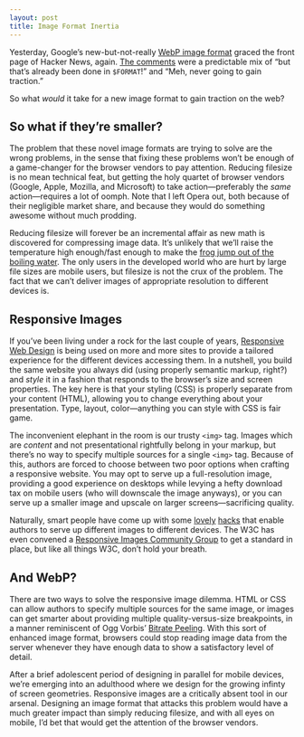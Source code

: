 ```yaml
---
layout: post
title: Image Format Inertia
---
```


Yesterday, Google’s new-but-not-really [WebP image format](https://developers.google.com/speed/webp/) graced the front page of Hacker News, again. [The comments](http://news.ycombinator.com/item?id=3843839) were a predictable mix of “but that’s already been done in `$FORMAT`!” and “Meh, never going to gain traction.”

So what *would* it take for a new image format to gain traction on the web?

## So what if they’re smaller?

The problem that these novel image formats are trying to solve are the wrong problems, in the sense that fixing these problems won’t be enough of a game-changer for the browser vendors to pay attention. Reducing filesize is no mean technical feat, but getting the holy quartet of browser vendors (Google, Apple, Mozilla, and Microsoft) to take action—preferably the *same* action—requires a lot of oomph. Note that I left Opera out, both because of their negligible market share, and because they would do something awesome without much prodding.

Reducing filesize will forever be an incremental affair as new math is discovered for compressing image data. It’s unlikely that we’ll raise the temperature high enough/fast enough to make the [frog jump out of the boiling water](http://en.wikipedia.org/wiki/Boiling_frog). The only users in the developed world who are hurt by large file sizes are mobile users, but filesize is not the crux of the problem. The fact that we can’t deliver images of appropriate resolution to different devices is.

## Responsive Images

If you’ve been living under a rock for the last couple of years, [Responsive Web Design](http://johnpolacek.github.com/scrolldeck.js/decks/responsive/) is being used on more and more sites to provide a tailored experience for the different devices accessing them. In a nutshell, you build the same website you always did (using properly semantic markup, right?) and *style* it in a fashion that responds to the browser’s size and screen properties. The key here is that your styling (CSS) is properly separate from your content (HTML), allowing you to change everything about your presentation. Type, layout, color—anything you can style with CSS is fair game.

The inconvenient elephant in the room is our trusty `<img>` tag. Images which are *content* and not presentational rightfully belong in your markup, but there’s no way to specify multiple sources for a single `<img>` tag. Because of this, authors are forced to choose between two poor options when crafting a responsive website. You may opt to serve up a full-resolution image, providing a good experience on desktops while levying a hefty download tax on mobile users (who will downscale the image anyways), or you can serve up a smaller image and upscale on larger screens—sacrificing quality.

Naturally, smart people have come up with some [lovely](https://github.com/filamentgroup/Responsive-Images) [hacks](http://www.alistapart.com/articles/responsive-images-how-they-almost-worked-and-what-we-need/) that enable authors to serve up different images to different devices. The W3C has even convened a [Responsive Images Community Group](http://www.w3.org/community/respimg/) to get a standard in place, but like all things W3C, don’t hold your breath.

## And WebP?

There are two ways to solve the responsive image dilemma. HTML or CSS can allow authors to specify multiple sources for the same image, or images can get smarter about providing multiple  quality-versus-size breakpoints, in a manner reminiscent of Ogg Vorbis’ [Bitrate Peeling](http://en.wikipedia.org/wiki/Bitrate_peeling). With this sort of enhanced image format, browsers could stop reading image data from the server whenever they have enough data to show a satisfactory level of detail.

After a brief adolescent period of designing in parallel for mobile devices, we’re emerging into an adulthood where we design for the growing infinty of screen geometries. Responsive images are a critically absent tool in our arsenal. Designing an image format that attacks this problem would have a much greater impact than simply reducing filesize, and with all eyes on mobile, I’d bet that would get the attention of the browser vendors.